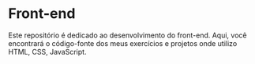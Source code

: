 # Front-end
Este repositório é dedicado ao desenvolvimento do front-end. Aqui, você encontrará o código-fonte dos meus exercícios e projetos onde utilizo HTML, CSS, JavaScript.

